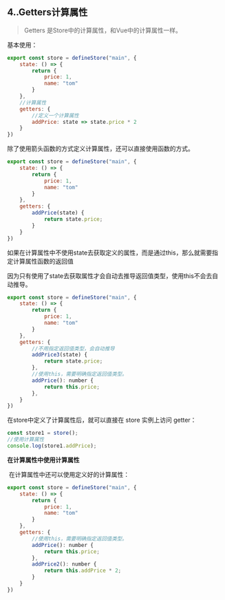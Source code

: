 ## 4..Getters计算属性

> Getters 是Store中的计算属性，和Vue中的计算属性一样。

基本使用：

```js
export const store = defineStore("main", {
    state: () => {
        return {
            price: 1,
            name: "tom"
        }
    },
    //计算属性
    getters: {
        //定义一个计算属性
        addPrice: state => state.price * 2
    }
})
```

除了使用箭头函数的方式定义计算属性，还可以直接使用函数的方式。

```js
export const store = defineStore("main", {
    state: () => {
        return {
            price: 1,
            name: "tom"
        }
    },
    getters: {
        addPrice(state) {
            return state.price;
        }
    }
})
```

如果在计算属性中不使用state去获取定义的属性，而是通过this，那么就需要指定计算属性函数的返回值

​	因为只有使用了state去获取属性才会自动去推导返回值类型，使用this不会去自动推导。

```js
export const store = defineStore("main", {
    state: () => {
        return {
            price: 1,
            name: "tom"
        }
    },
    getters: {
        //不用指定返回值类型，会自动推导
        addPrice3(state) {
            return state.price;
        },
        //使用this，需要明确指定返回值类型。
        addPrice(): number {
            return this.price;
        },
    }
})
```

在store中定义了计算属性后，就可以直接在 store 实例上访问 getter：

```ts
const store1 = store();
//使用计算属性
console.log(store1.addPrice);
```

**在计算属性中使用计算属性**

​	在计算属性中还可以使用定义好的计算属性：

```js
export const store = defineStore("main", {
    state: () => {
        return {
            price: 1,
            name: "tom"
        }
    },
    getters: {
        //使用this，需要明确指定返回值类型。
        addPrice(): number {
            return this.price;
        },
        addPrice2(): number {
            return this.addPrice * 2;
        }
    }
})
```

